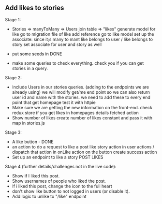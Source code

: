 ## Add likes to stories

Stage 1:

- Stories => manyToMany => Users join table => "likes"
  generate model for like
  go to migration file of like add reference
  go to like model set up the associate:
  since it;s many to mant like belongs to user / like belongs to story
  set associate for user and story as well

- put some seeds in
  DONE
- make some queries to check everything.
  check you if you can get stories in a query.

Stage 2:

- Include Users in our stories queries. (adding to the endpoints we are already using)
  we will modify get/me end point so we can also return user id and name with the stories.
  we need to add these to every end point that get homepage
  test it with httpie
- Make sure we are getting the new information on the front-end.
  check redux store if you get likes in homepages details fetched action
- Show number of likes
  create number of likes constant and pass it with map in stories.js

Stage 3:

- A like button - DONE
- an action to do a request to like a post
  like story action in user actions / dispatch that action in onLike action on the button
  create success action
- Set up an endpoint to like a story
  POST LIKES

Stage 4 (further details/challenges not in the live code):

- Show if I liked this post.
- Show usernames of people who liked the post.
- If i liked this post, change the icon to the full heart
- don't show like button to not logged in users (or disable it).
- Add logic to unlike to "/like" endpoint
